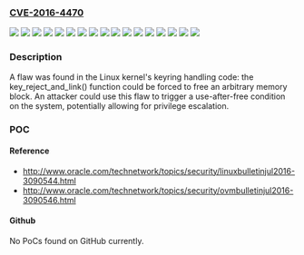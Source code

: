 ### [CVE-2016-4470](https://cve.mitre.org/cgi-bin/cvename.cgi?name=CVE-2016-4470)
![](https://img.shields.io/static/v1?label=Product&message=Red%20Hat%20Enterprise%20Linux%206&color=blue)
![](https://img.shields.io/static/v1?label=Product&message=Red%20Hat%20Enterprise%20Linux%206.4%20Advanced%20Update%20Support&color=blue)
![](https://img.shields.io/static/v1?label=Product&message=Red%20Hat%20Enterprise%20Linux%206.5%20Advanced%20Update%20Support&color=blue)
![](https://img.shields.io/static/v1?label=Product&message=Red%20Hat%20Enterprise%20Linux%206.6%20Extended%20Update%20Support&color=blue)
![](https://img.shields.io/static/v1?label=Product&message=Red%20Hat%20Enterprise%20Linux%206.7%20Extended%20Update%20Support&color=blue)
![](https://img.shields.io/static/v1?label=Product&message=Red%20Hat%20Enterprise%20Linux%207&color=blue)
![](https://img.shields.io/static/v1?label=Product&message=Red%20Hat%20Enterprise%20Linux%207.1%20Extended%20Update%20Support&color=blue)
![](https://img.shields.io/static/v1?label=Product&message=Red%20Hat%20Enterprise%20MRG%202&color=blue)
![](https://img.shields.io/static/v1?label=Version&message=!%200%3A2.6.32-358.75.1.el6%20&color=brighgreen)
![](https://img.shields.io/static/v1?label=Version&message=!%200%3A2.6.32-431.74.1.el6%20&color=brighgreen)
![](https://img.shields.io/static/v1?label=Version&message=!%200%3A2.6.32-504.54.1.el6%20&color=brighgreen)
![](https://img.shields.io/static/v1?label=Version&message=!%200%3A2.6.32-573.35.1.el6%20&color=brighgreen)
![](https://img.shields.io/static/v1?label=Version&message=!%200%3A2.6.32-642.6.1.el6%20&color=brighgreen)
![](https://img.shields.io/static/v1?label=Version&message=!%200%3A3.10.0-229.40.1.el7%20&color=brighgreen)
![](https://img.shields.io/static/v1?label=Version&message=!%200%3A3.10.0-327.28.2.rt56.234.el7_2%20&color=brighgreen)
![](https://img.shields.io/static/v1?label=Version&message=!%201%3A3.10.0-327.rt56.194.el6rt%20&color=brighgreen)
![](https://img.shields.io/static/v1?label=Vulnerability&message=Incorrect%20Check%20of%20Function%20Return%20Value&color=brighgreen)

### Description

A flaw was found in the Linux kernel's keyring handling code: the key_reject_and_link() function could be forced to free an arbitrary memory block. An attacker could use this flaw to trigger a use-after-free condition on the system, potentially allowing for privilege escalation.

### POC

#### Reference
- http://www.oracle.com/technetwork/topics/security/linuxbulletinjul2016-3090544.html
- http://www.oracle.com/technetwork/topics/security/ovmbulletinjul2016-3090546.html

#### Github
No PoCs found on GitHub currently.

